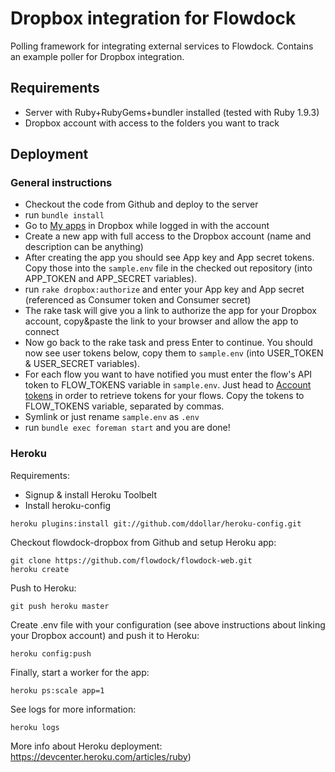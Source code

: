 # Dropbox integration for Flowdock

Polling framework for integrating external services to Flowdock. Contains an example poller for Dropbox integration.

## Requirements

  * Server with Ruby+RubyGems+bundler installed (tested with Ruby 1.9.3)
  * Dropbox account with access to the folders you want to track

## Deployment

### General instructions

  * Checkout the code from Github and deploy to the server
  * run `bundle install`
  * Go to [My apps](https://www.dropbox.com/developers/apps) in Dropbox while logged in with the account
  * Create a new app with full access to the Dropbox account (name and description can be anything)
  * After creating the app you should see App key and App secret tokens. Copy those into the `sample.env` file in the checked out repository (into APP_TOKEN and APP_SECRET variables).
  * run `rake dropbox:authorize` and enter your App key and App secret (referenced as Consumer token and Consumer secret)
  * The rake task will give you a link to authorize the app for your Dropbox account, copy&paste the link to your browser and allow the app to connect
  * Now go back to the rake task and press Enter to continue. You should now see user tokens below, copy them to `sample.env` (into USER_TOKEN & USER_SECRET variables).
  * For each flow you want to have notified you must enter the flow's API token to FLOW_TOKENS variable in `sample.env`. Just head to [Account tokens](https://flowdock.com/account/tokens) in order to retrieve tokens for your flows. Copy the tokens to FLOW_TOKENS variable, separated by commas.
  * Symlink or just rename `sample.env` as `.env`
  * run `bundle exec foreman start` and you are done!

### Heroku

Requirements:
 * Signup & install Heroku Toolbelt
 * Install heroku-config

```
heroku plugins:install git://github.com/ddollar/heroku-config.git
```

Checkout flowdock-dropbox from Github and setup Heroku app:
```
git clone https://github.com/flowdock/flowdock-web.git
heroku create
```

Push to Heroku:
```
git push heroku master
```

Create .env file with your configuration (see above instructions about linking your Dropbox account) and push it to Heroku:
```
heroku config:push
```

Finally, start a worker for the app:
```
heroku ps:scale app=1
```

See logs for more information:
```
heroku logs
```

More info about Heroku deployment: https://devcenter.heroku.com/articles/ruby)
